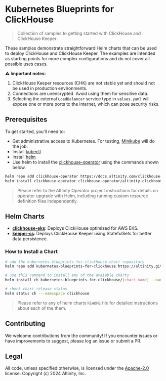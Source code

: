 # Kubernetes Blueprints for ClickHouse

> Collection of samples to getting started with ClickHouse and ClickHouse Keeper

These samples demonstrate straightforward Helm charts that can be used to deploy ClickHouse and ClickHouse Keeper. The examples are intended as starting points for more complex configurations and do not cover all possible uses cases.

**⚠️ Important notes:**

1. ClickHouse Keeper resources (CHK) are not stable yet and should not be used in production environments.
2. Connections are unencrypted. Avoid using them for sensitive data.
3. Selecting the external `LoadBalancer` service type in `values.yaml` will expose one or more ports to the Internet, which can pose security risks.

## Prerequisites

To get started, you'll need to:

* Get administrative access to Kubernetes. For testing, [Minikube](https://minikube.sigs.k8s.io/docs/start/) will do the job.
* Install [kubectl](https://kubernetes.io/docs/tasks/tools/)
* Install [helm](https://helm.sh/docs/intro/install/)
* Use helm to install the [clickhouse-operator](https://github.com/Altinity/clickhouse-operator/tree/master/deploy/helm) using the commands shown below.


```sh
helm repo add clickhouse-operator https://docs.altinity.com/clickhouse-operator/
helm install clickhouse-operator clickhouse-operator/altinity-clickhouse-operator
```

> Please refer to the Altinity Operator project instructions for details on operator upgrade with Helm, including running custom resource definition files independently.

## Helm Charts

- **[clickhouse-eks](./helm/clickhouse-eks/)**: Deploys ClickHouse optimized for AWS EKS.
- **[keeper-ss](./helm/keeper-ss/)**: Deploys ClickHouse Keeper using StatefulSets for better data persistence.

### How to Install a Chart

```sh
# add the kubernetes-blueprints-for-clickhouse chart repository
helm repo add kubernetes-blueprints-for-clickhouse https://altinity.github.io/kubernetes-blueprints-for-clickhouse

# use this command to install any of the avaiable charts
helm install ch kubernetes-blueprints-for-clickhouse/[chart-name] --namespace clickhouse --create-namespace

# check chart release status
helm status ch ---namespace clickhouse
```

> Please refer to any of helm charts `README` file for detailed instructions about each of the them.

## Contributing
We welcome contributions from the community! If you encounter issues or have improvements to suggest, please log an issue or submit a PR.

## Legal
All code, unless specified otherwise, is licensed under the [Apache-2.0](LICENSE) license.
Copyright (c) 2024 Altinity, Inc.
